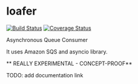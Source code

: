 # loafer

[![Build Status](https://travis-ci.org/georgeyk/loafer.svg?branch=master)](https://travis-ci.org/georgeyk/loafer)
[![Coverage Status](https://coveralls.io/repos/github/georgeyk/loafer/badge.svg?branch=master)](https://coveralls.io/github/georgeyk/loafer?branch=master)

Asynchronous Queue Consumer

It uses Amazon SQS and asyncio library.


** REALLY EXPERIMENTAL - CONCEPT-PROOF**


TODO: add documentation link
